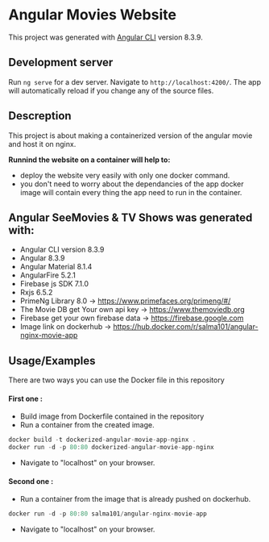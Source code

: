 # Angular Movies Website

This project was generated with [Angular CLI](https://github.com/angular/angular-cli) version 8.3.9.

## Development server

Run `ng serve` for a dev server. Navigate to `http://localhost:4200/`. The app will automatically reload if you change any of the source files.

## Descreption

This project is about making a containerized version of the angular movie and host it on nginx.

**Runnind the website on a container will help to:** 
- deploy the website very easily with only one docker command.
- you don't need to worry about the dependancies of the app docker image will contain every thing the app need to run in the container. 

## Angular  SeeMovies & TV Shows was generated with:

- Angular CLI version 8.3.9
- Angular 8.3.9
- Angular Material 8.1.4
- AngularFire 5.2.1
- Firebase js SDK 7.1.0
- Rxjs 6.5.2
- PrimeNg Library 8.0 -> https://www.primefaces.org/primeng/#/
- The Movie DB get Your own api key -> https://www.themoviedb.org
- Firebase get your own firebase data -> https://firebase.google.com
- Image link on dockerhub -> https://hub.docker.com/r/salma101/angular-nginx-movie-app


## Usage/Examples
There are two ways you can use the Docker file in this repository

#### First one :
- Build image from Dockerfile contained in the repository 
- Run a container from the created image.

```javascript
docker build -t dockerized-angular-movie-app-nginx .
docker run -d -p 80:80 dockerized-angular-movie-app-nginx
```
- Navigate to "localhost" on your browser.

#### Second one :
- Run a container from the image that is already pushed on dockerhub.

```javascript
docker run -d -p 80:80 salma101/angular-nginx-movie-app
```
- Navigate to "localhost" on your browser.
